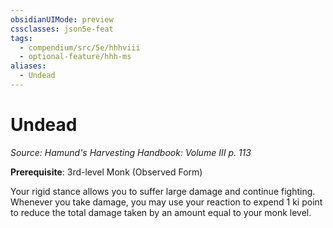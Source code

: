 ```yaml
---
obsidianUIMode: preview
cssclasses: json5e-feat
tags:
  - compendium/src/5e/hhhviii
  - optional-feature/hhh-ms
aliases:
  - Undead
---
```

# Undead
*Source: Hamund's Harvesting Handbook: Volume III p. 113*  

**Prerequisite**: 3rd-level Monk (Observed Form)

Your rigid stance allows you to suffer large damage and continue fighting. Whenever you take damage, you may use your reaction to expend 1 ki point to reduce the total damage taken by an amount equal to your monk level.
